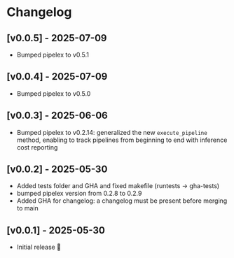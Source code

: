 # Changelog

## [v0.0.5] - 2025-07-09

- Bumped pipelex to v0.5.1

## [v0.0.4] - 2025-07-09

- Bumped pipelex to v0.5.0

## [v0.0.3] - 2025-06-06

- Bumped pipelex to v0.2.14: generalized the new `execute_pipeline` method, enabling to track pipelines from beginning to end with inference cost reporting

## [v0.0.2] - 2025-05-30

- Added tests folder and GHA and fixed makefile (runtests -> gha-tests)
- bumped pipelex version from 0.2.8 to 0.2.9
- Added GHA for changelog: a changelog must be present before merging to main

## [v0.0.1] - 2025-05-30

- Initial release 🎉
